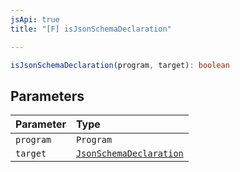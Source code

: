 ```yaml
---
jsApi: true
title: "[F] isJsonSchemaDeclaration"

---
```

```ts
isJsonSchemaDeclaration(program, target): boolean
```

## Parameters

| Parameter | Type |
| :------ | :------ |
| `program` | `Program` |
| `target` | [`JsonSchemaDeclaration`](../type-aliases/JsonSchemaDeclaration.md) |
